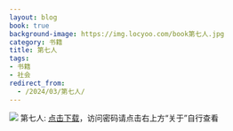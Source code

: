 ```yaml
---
layout: blog
book: true
background-image: https://img.locyoo.com/book第七人.jpg
category: 书籍
title: 第七人
tags:
- 书籍
- 社会
redirect_from:
  - /2024/03/第七人/
---
```

![](https://img.locyoo.com/book第七人.jpg)
第七人: <a name = "ref1" href="https://url18.ctfile.com/f/50983618-1049275297-3ed41a?p=3619">点击下载</a>，访问密码请点击右上方“关于”自行查看